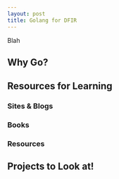 ```yaml
---
layout: post
title: Golang for DFIR
---
```


Blah

## Why Go?

## Resources for Learning

### Sites & Blogs

### Books

### Resources

## Projects to Look at!
